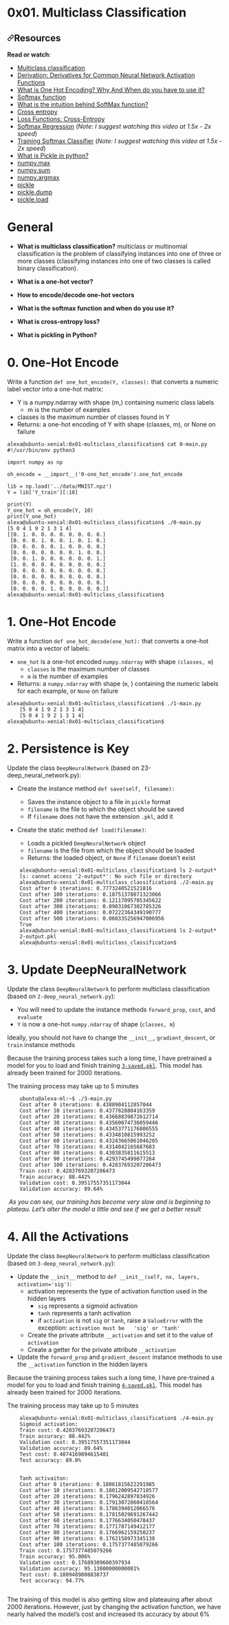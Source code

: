 # 0x01. Multiclass Classification

<h2 tabindex="-1" dir="auto"><a id="user-content-readme" class="anchor" aria-hidden="true" href="#readme"><svg class="octicon octicon-link" viewBox="0 0 16 16" version="1.1" width="16" height="16" aria-hidden="true"><path d="m7.775 3.275 1.25-1.25a3.5 3.5 0 1 1 4.95 4.95l-2.5 2.5a3.5 3.5 0 0 1-4.95 0 .751.751 0 0 1 .018-1.042.751.751 0 0 1 1.042-.018 1.998 1.998 0 0 0 2.83 0l2.5-2.5a2.002 2.002 0 0 0-2.83-2.83l-1.25 1.25a.751.751 0 0 1-1.042-.018.751.751 0 0 1-.018-1.042Zm-4.69 9.64a1.998 1.998 0 0 0 2.83 0l1.25-1.25a.751.751 0 0 1 1.042.018.751.751 0 0 1 .018 1.042l-1.25 1.25a3.5 3.5 0 1 1-4.95-4.95l2.5-2.5a3.5 3.5 0 0 1 4.95 0 .751.751 0 0 1-.018 1.042.751.751 0 0 1-1.042.018 1.998 1.998 0 0 0-2.83 0l-2.5 2.5a1.998 1.998 0 0 0 0 2.83Z"></path></svg></a>Resources</h2>
<p dir="auto"><strong>Read or watch</strong>:</p>
<ul dir="auto">
<li><a href="https://intranet.hbtn.io/rltoken/ZggoiEvv6Yi28ddpDdRf5A/rltoken/Nc2jgG8os13kpadHOq4utg" title="Multiclass classification">Multiclass classification</a> </li>
<li><a href="https://intranet.hbtn.io/rltoken/ZggoiEvv6Yi28ddpDdRf5A/rltoken/Nc2jgG8os13kpadHOq4utg/rltoken/krZzggd-4r5fsm7J9HNYPQ" title="Derivation: Derivatives for Common Neural Network Activation Functions">Derivation: Derivatives for Common Neural Network Activation Functions</a> </li>
<li><a href="https://intranet.hbtn.io/rltoken/ZggoiEvv6Yi28ddpDdRf5A/rltoken/Nc2jgG8os13kpadHOq4utg/rltoken/2d2caYmx9ulpY1F5BQjFCw" title="What is One Hot Encoding? Why And When do you have to use it?">What is One Hot Encoding? Why And When do you have to use it?</a> </li>
<li><a href="https://intranet.hbtn.io/rltoken/ZggoiEvv6Yi28ddpDdRf5A/rltoken/Nc2jgG8os13kpadHOq4utg/rltoken/qo1iqiNRmbJ6TT735yDi2w" title="Softmax function">Softmax function</a> </li>
<li><a href="https://intranet.hbtn.io/rltoken/ZggoiEvv6Yi28ddpDdRf5A/rltoken/Nc2jgG8os13kpadHOq4utg/rltoken/R6SOD-SEQ5CEVwZt8BE7RQ" title="What is the intuition behind SoftMax function?">What is the intuition behind SoftMax function?</a> </li>
<li><a href="https://intranet.hbtn.io/rltoken/ZggoiEvv6Yi28ddpDdRf5A/rltoken/Nc2jgG8os13kpadHOq4utg/rltoken/aAydHAsto3SH9fVuoxoPyg" title="Cross entropy">Cross entropy</a> </li>
<li><a href="https://intranet.hbtn.io/rltoken/ZggoiEvv6Yi28ddpDdRf5A/rltoken/Nc2jgG8os13kpadHOq4utg/rltoken/eFtqFGQb9i87VYuVXTcSaw" title="Loss Functions: Cross-Entropy">Loss Functions: Cross-Entropy</a> </li>
<li><a href="https://intranet.hbtn.io/rltoken/ZggoiEvv6Yi28ddpDdRf5A/rltoken/Nc2jgG8os13kpadHOq4utg/rltoken/Tb1OUtLpFJbpRwjkcg_3mQ" title="Softmax Regression">Softmax Regression</a> (<em>Note: I suggest watching this video at 1.5x - 2x speed</em>)</li>
<li><a href="https://intranet.hbtn.io/rltoken/ZggoiEvv6Yi28ddpDdRf5A/rltoken/Nc2jgG8os13kpadHOq4utg/rltoken/elYQKuvvcOQD1m0uRzLe3w" title="Training Softmax Classifier">Training Softmax Classifier</a> (<em>Note: I suggest watching this video at 1.5x - 2x speed</em>)</li>
<li><a href="https://intranet.hbtn.io/rltoken/ZggoiEvv6Yi28ddpDdRf5A/rltoken/Nc2jgG8os13kpadHOq4utg/rltoken/V0n0v0Bf3JWXL0HvNOfDYQ" title="What is Pickle in python?">What is Pickle in python?</a> </li>
<li><a href="https://intranet.hbtn.io/rltoken/ZggoiEvv6Yi28ddpDdRf5A/rltoken/Nc2jgG8os13kpadHOq4utg/rltoken/dIIiln-0zMvyNU8_X2489w" title="numpy.max">numpy.max</a> </li>
<li><a href="https://intranet.hbtn.io/rltoken/ZggoiEvv6Yi28ddpDdRf5A/rltoken/Nc2jgG8os13kpadHOq4utg/rltoken/TxReKsm8qpXy0bUkCsNcrA" title="numpy.sum">numpy.sum</a> </li>
<li><a href="https://intranet.hbtn.io/rltoken/ZggoiEvv6Yi28ddpDdRf5A/rltoken/Nc2jgG8os13kpadHOq4utg/rltoken/khzCPahSnOFmLz9ZKmqspQ" title="numpy.argmax">numpy.argmax</a> </li>
<li><a href="https://intranet.hbtn.io/rltoken/ZggoiEvv6Yi28ddpDdRf5A/rltoken/Nc2jgG8os13kpadHOq4utg/rltoken/mBhamUwokBCNKc8Do7WGUQ" title="pickle">pickle</a> </li>
<li><a href="https://intranet.hbtn.io/rltoken/ZggoiEvv6Yi28ddpDdRf5A/rltoken/Nc2jgG8os13kpadHOq4utg/rltoken/BXVRHw3G2bWdh9XTxreVIA" title="pickle.dump">pickle.dump</a> </li>
<li><a href="https://intranet.hbtn.io/rltoken/ZggoiEvv6Yi28ddpDdRf5A/rltoken/Nc2jgG8os13kpadHOq4utg/rltoken/Ifm1r_Chh1s68guu-EI8ww" title="pickle.load">pickle.load</a> </li>
</ul>

# General
* **What is multiclass classification?**
    multiclass or multinomial classification is the problem of classifying instances into one of three or more classes (classifying instances into one of two classes is called binary classification).
* **What is a one-hot vector?**
    
* **How to encode/decode one-hot vectors**
* **What is the softmax function and when do you use it?**
* **What is cross-entropy loss?**
* **What is pickling in Python?**

# 0. One-Hot Encode
Write a function `def one_hot_encode(Y, classes):` that converts a numeric label vector into a one-hot matrix:

* Y is a numpy.ndarray with shape (m,) containing numeric class labels
    * m is the number of examples
* classes is the maximum number of classes found in Y
* Returns: a one-hot encoding of Y with shape (classes, m), or None on failure
```
alexa@ubuntu-xenial:0x01-multiclass_classification$ cat 0-main.py
#!/usr/bin/env python3

import numpy as np

oh_encode = __import__('0-one_hot_encode').one_hot_encode

lib = np.load('../data/MNIST.npz')
Y = lib['Y_train'][:10]

print(Y)
Y_one_hot = oh_encode(Y, 10)
print(Y_one_hot)
alexa@ubuntu-xenial:0x01-multiclass_classification$ ./0-main.py
[5 0 4 1 9 2 1 3 1 4]
[[0. 1. 0. 0. 0. 0. 0. 0. 0. 0.]
 [0. 0. 0. 1. 0. 0. 1. 0. 1. 0.]
 [0. 0. 0. 0. 0. 1. 0. 0. 0. 0.]
 [0. 0. 0. 0. 0. 0. 0. 1. 0. 0.]
 [0. 0. 1. 0. 0. 0. 0. 0. 0. 1.]
 [1. 0. 0. 0. 0. 0. 0. 0. 0. 0.]
 [0. 0. 0. 0. 0. 0. 0. 0. 0. 0.]
 [0. 0. 0. 0. 0. 0. 0. 0. 0. 0.]
 [0. 0. 0. 0. 0. 0. 0. 0. 0. 0.]
 [0. 0. 0. 0. 1. 0. 0. 0. 0. 0.]]
alexa@ubuntu-xenial:0x01-multiclass_classification$
```

# 1. One-Hot Encode
Write a function `def one_hot_decode(one_hot):` that converts a one-hot matrix into a vector of labels:

* `one_hot` is a one-hot encoded `numpy.ndarray` with shape `(classes, m`)
    * `classes` is the maximum number of classes
    * `m` is the number of examples
* Returns: a `numpy.ndarray` with shape (`m`, ) containing the numeric labels for each example, or `None` on failure
```
alexa@ubuntu-xenial:0x01-multiclass_classification$ ./1-main.py
    [5 0 4 1 9 2 1 3 1 4]
    [5 0 4 1 9 2 1 3 1 4]
alexa@ubuntu-xenial:0x01-multiclass_classification$
```

# 2. Persistence is Key
Update the class `DeepNeuralNetwork` (based on 23-deep_neural_network.py):

* Create the instance method `def save(self, filename):`

    * Saves the instance object to a file in `pickle` format
    * `filename` is the file to which the object should be saved
    * If `filename` does not have the extension `.pkl`, add it

* Create the static method `def load(filename)`:

    * Loads a pickled `DeepNeuralNetwork` object
    * `filename` is the file from which the object should be loaded
    * Returns: the loaded object, or `None` if `filename` doesn’t exist
```
    alexa@ubuntu-xenial:0x01-multiclass_classification$ ls 2-output*
    ls: cannot access '2-output*': No such file or directory
    alexa@ubuntu-xenial:0x01-multiclass_classification$ ./2-main.py
    Cost after 0 iterations: 0.7773240521521816
    Cost after 100 iterations: 0.18751378071323066
    Cost after 200 iterations: 0.12117095705345622
    Cost after 300 iterations: 0.09031067302785326
    Cost after 400 iterations: 0.07222364349190777
    Cost after 500 iterations: 0.060335256947006956
    True
    alexa@ubuntu-xenial:0x01-multiclass_classification$ ls 2-output*
    2-output.pkl
    alexa@ubuntu-xenial:0x01-multiclass_classification$
```
# 3. Update DeepNeuralNetwork
Update the class `DeepNeuralNetwork` to perform multiclass classification (based on `2-deep_neural_network.py`):

* You will need to update the instance methods `forward_prop`, `cost`, and `evaluate`
* `Y` is now a one-hot `numpy.ndarray` of shape (`classes, m`)

Ideally, you should not have to change the `__init__`, `gradient_descent`, or `train` instance methods

Because the training process takes such a long time, I have pretrained a model for you to load and finish training [`3-saved.pkl`](https://s3.amazonaws.com/intranet-projects-files/holbertonschool-ml/3-saved.pkl). This model has already been trained for 2000 iterations.

The training process may take up to 5 minutes
```
    ubuntu@alexa-ml:~$ ./3-main.py
    Cost after 0 iterations: 0.4388904112857044
    Cost after 10 iterations: 0.4377828804163359
    Cost after 20 iterations: 0.43668839872612714
    Cost after 30 iterations: 0.43560674736059446
    Cost after 40 iterations: 0.43453771176806555
    Cost after 50 iterations: 0.4334810815993252
    Cost after 60 iterations: 0.43243665061046205
    Cost after 70 iterations: 0.4314042165687683
    Cost after 80 iterations: 0.4303835811615513
    Cost after 90 iterations: 0.4293745499077264
    Cost after 100 iterations: 0.42837693207206473
    Train cost: 0.42837693207206473
    Train accuracy: 88.442%
    Validation cost: 0.39517557351173044
    Validation accuracy: 89.64%
```
<p dir="auto"><a target="_blank" rel="noopener noreferrer" href="https://github.com/PierreBeaujuge/holbertonschool-machine_learning/blob/master/supervised_learning/0x01-multiclass_classification/0x01-images/img_2.png"><img src="https://github.com/PierreBeaujuge/holbertonschool-machine_learning/raw/master/supervised_learning/0x01-multiclass_classification/0x01-images/img_2.png" alt="" style="max-width: 100%;"></a>
<em>As you can see, our training has become very slow and is beginning to plateau. Let’s alter the model a little and see if we get a better result</em></p>

# 4. All the Activations
Update the class `DeepNeuralNetwork` to perform multiclass classification (based on `3-deep_neural_network.py`):

* Update the `__init__` method to `def __init__(self, nx, layers, activation='sig')`:
    * activation represents the type of activation function used in the hidden layers
        * `sig` represents a sigmoid activation
        * `tanh` represents a tanh activation
        * if `activation` is not `sig` or `tanh`, raise a `ValueError` with the exception: `activation must be   'sig' or 'tanh'`
    * Create the private attribute `__activation` and set it to the value of `activation`
    * Create a getter for the private attribute `__activation`
* Update the `forward_prop` and `gradient_descent` instance methods to use the `__activation` function in the hidden layers

Because the training process takes such a long time, I have pre-trained a model for you to load and finish training [`4-saved.pkl`](https://s3.amazonaws.com/intranet-projects-files/holbertonschool-ml/4-saved.pkl). This model has already been trained for 2000 iterations.

The training process may take up to 5 minutes
```
    alexa@ubuntu-xenial:0x01-multiclass_classification$ ./4-main.py
    Sigmoid activation:
    Train cost: 0.42837693207206473
    Train accuracy: 88.442%
    Validation cost: 0.39517557351173044
    Validation accuracy: 89.64%
    Test cost: 0.4074169894615401
    Test accuracy: 89.0%
```
<img src="https://github.com/PierreBeaujuge/holbertonschool-machine_learning/raw/master/supervised_learning/0x01-multiclass_classification/0x01-images/img_3.png" alt="" style="max-width: 100%;">

```
    Tanh activaiton:
    Cost after 0 iterations: 0.18061815622291985
    Cost after 10 iterations: 0.18012009542718577
    Cost after 20 iterations: 0.1796242897834926
    Cost after 30 iterations: 0.17913072860418564
    Cost after 40 iterations: 0.1786394012066576
    Cost after 50 iterations: 0.17815029691267442
    Cost after 60 iterations: 0.1776634050478437
    Cost after 70 iterations: 0.1771787149412177
    Cost after 80 iterations: 0.1766962159250237
    Cost after 90 iterations: 0.1762158973345138
    Cost after 100 iterations: 0.1757377485079266
    Train cost: 0.1757377485079266
    Train accuracy: 95.006%
    Validation cost: 0.17689309600397934
    Validation accuracy: 95.13000000000001%
    Test cost: 0.1809489808838737
    Test accuracy: 94.77%
```
<img src="https://github.com/PierreBeaujuge/holbertonschool-machine_learning/raw/master/supervised_learning/0x01-multiclass_classification/0x01-images/img_4.png" alt="" style="max-width: 100%;">

The training of this model is also getting slow and plateauing after about 2000 iterations. However, just by changing the activation function, we have nearly halved the model’s cost and increased its accuracy by about 6%
